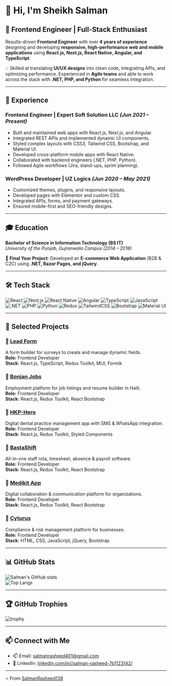 # 👋 Hi, I'm Sheikh Salman  

## 🚀 Frontend Engineer | Full-Stack Enthusiast  

Results-driven **Frontend Engineer** with over **4 years of experience** designing and developing **responsive, high-performance web and mobile applications** using **React.js, Next.js, React Native, Angular, and TypeScript**.  

💡 Skilled at translating **UI/UX designs** into clean code, integrating APIs, and optimizing performance. Experienced in **Agile teams** and able to work across the stack with **.NET, PHP, and Python** for seamless integration.  

---

## 🏢 Experience  

### **Frontend Engineer** | Expert Soft Solution LLC _(Jun 2021 – Present)_  
- Built and maintained web apps with React.js, Next.js, and Angular.  
- Integrated REST APIs and implemented dynamic UI components.  
- Styled complex layouts with CSS3, Tailwind CSS, Bootstrap, and Material UI.  
- Developed cross-platform mobile apps with React Native.  
- Collaborated with backend engineers (.NET, PHP, Python).  
- Followed Agile workflows (Jira, stand-ups, sprint planning).  

### **WordPress Developer** | UZ Logics _(Jun 2020 – May 2021)_  
- Customized themes, plugins, and responsive layouts.  
- Developed pages with Elementor and custom CSS.  
- Integrated APIs, forms, and payment gateways.  
- Ensured mobile-first and SEO-friendly designs.  

---

## 🎓 Education  

**Bachelor of Science in Information Technology (BS IT)**  
_University of the Punjab, Gujranwala Campus (2014 – 2018)_  

📌 **Final Year Project**: Developed an **E-commerce Web Application** (B2B & C2C) using **.NET, Razor Pages, and jQuery**.  

---

## 🛠️ Tech Stack  

![React](https://img.shields.io/badge/-React-61DAFB?style=flat&logo=react&logoColor=000)
![Next.js](https://img.shields.io/badge/-Next.js-000000?style=flat&logo=next.js&logoColor=fff)
![React Native](https://img.shields.io/badge/-React%20Native-61DAFB?style=flat&logo=react&logoColor=000)
![Angular](https://img.shields.io/badge/-Angular-DD0031?style=flat&logo=angular&logoColor=fff)
![TypeScript](https://img.shields.io/badge/-TypeScript-3178C6?style=flat&logo=typescript&logoColor=fff)
![JavaScript](https://img.shields.io/badge/-JavaScript-F7DF1E?style=flat&logo=javascript&logoColor=000)
![.NET](https://img.shields.io/badge/-.NET-512BD4?style=flat&logo=dotnet&logoColor=fff)
![PHP](https://img.shields.io/badge/-PHP-777BB4?style=flat&logo=php&logoColor=fff)
![Python](https://img.shields.io/badge/-Python-3776AB?style=flat&logo=python&logoColor=fff)
![Redux](https://img.shields.io/badge/-Redux-764ABC?style=flat&logo=redux&logoColor=fff)
![TailwindCSS](https://img.shields.io/badge/-TailwindCSS-06B6D4?style=flat&logo=tailwindcss&logoColor=fff)
![Bootstrap](https://img.shields.io/badge/-Bootstrap-7952B3?style=flat&logo=bootstrap&logoColor=fff)
![Material UI](https://img.shields.io/badge/-MUI-007FFF?style=flat&logo=mui&logoColor=fff)

---

## 📌 Selected Projects  

### 🔹 [Lead Form](#)  
A form builder for surveys to create and manage dynamic fields.  
**Role:** Frontend Developer  
**Stack:** React.js, TypeScript, Redux Toolkit, MUI, Formik  

### 🔹 [Bonjan Jobs](https://bonjanjob.com/)  
Employment platform for job listings and resume builder in Haiti.  
**Role:** Frontend Developer  
**Stack:** React.js, Redux Toolkit, React Bootstrap  

### 🔹 [HKP-Hero](https://app.hkp-hero.de/)  
Digital dental practice management app with SMS & WhatsApp integration.  
**Role:** Frontend Developer  
**Stack:** React.js, Redux Toolkit, Styled Components  

### 🔹 [BastaShift](#)  
All-in-one staff rota, timesheet, absence & payroll software.  
**Role:** Frontend Developer  
**Stack:** React.js, Redux Toolkit, React Bootstrap  

### 🔹 [Medikit App](http://app.orga-tool.de/)  
Digital collaboration & communication platform for organizations.  
**Role:** Frontend Developer  
**Stack:** React.js, Redux Toolkit, React Bootstrap  

### 🔹 [Cyturus](https://www.cyturus.com/)  
Compliance & risk management platform for businesses.  
**Role:** Frontend Developer  
**Stack:** HTML, CSS, JavaScript, jQuery, Bootstrap  

---

## 📊 GitHub Stats  

![Salman's GitHub stats](https://github-readme-stats.vercel.app/api?username=SalmanRasheed138&show_icons=true&theme=radical)  
![Top Langs](https://github-readme-stats.vercel.app/api/top-langs/?username=SalmanRasheed138&layout=compact&theme=radical)  

---

## 🏆 GitHub Trophies  

![trophy](https://github-profile-trophy.vercel.app/?username=SalmanRasheed138&theme=onedark)  

---

## 📫 Connect with Me  

- 📫 Email: [salmanrasheed401@gmail.com](mailto:salmanrasheed401@gmail.com)  
- 💼 LinkedIn: [linkedin.com/in//salman-rasheed-7b1123142/](https://www.linkedin.com/in/salman-rasheed-7b1123142/)  

---

⭐️ From [SalmanRasheed138](https://github.com/SalmanRasheed138)
